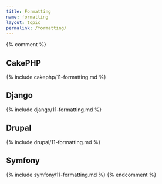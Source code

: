```yaml
---
title: Formatting
name: formatting
layout: topic
permalink: /formatting/
---
```

{% comment %}
## CakePHP
{% include cakephp/11-formatting.md %}

## Django
{% include django/11-formatting.md %}

## Drupal
{% include drupal/11-formatting.md %}

## Symfony
{% include symfony/11-formatting.md %}
{% endcomment %}